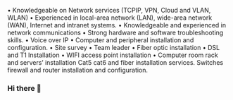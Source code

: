 • Knowledgeable on Network services (TCPIP, VPN, Cloud and VLAN, WLAN) 
• Experienced in local-area network (LAN), wide-area network (WAN), Internet and intranet systems. • Knowledgeable and experienced in network communications
 • Strong hardware and software troubleshooting skills. 
• Voice over IP
 • Computer and peripheral installation and configuration. 
• Site survey
 • Team leader 
• Fiber optic installation 
• DSL and T1 Installation • WIFI access point installation 
• Computer room rack and servers’ installation
Cat5 cat6 and fiber installation services. Switches firewall and router installation and configuration.

### Hi there 👋
<!--
**dzmnetworks/dzmnetworks** is a ✨ _special_ ✨ repository because its `README.md` (this file) appears on your GitHub profile.

Here are some ideas to get you started:

- 🔭 I’m currently working on ...
- 🌱 I’m currently learning ...
- 👯 I’m looking to collaborate on ...
- 🤔 I’m looking for help with ...
- 💬 Ask me about ...
- 📫 How to reach me: ...
- 😄 Pronouns: ...
- ⚡ Fun fact: ...
-->
